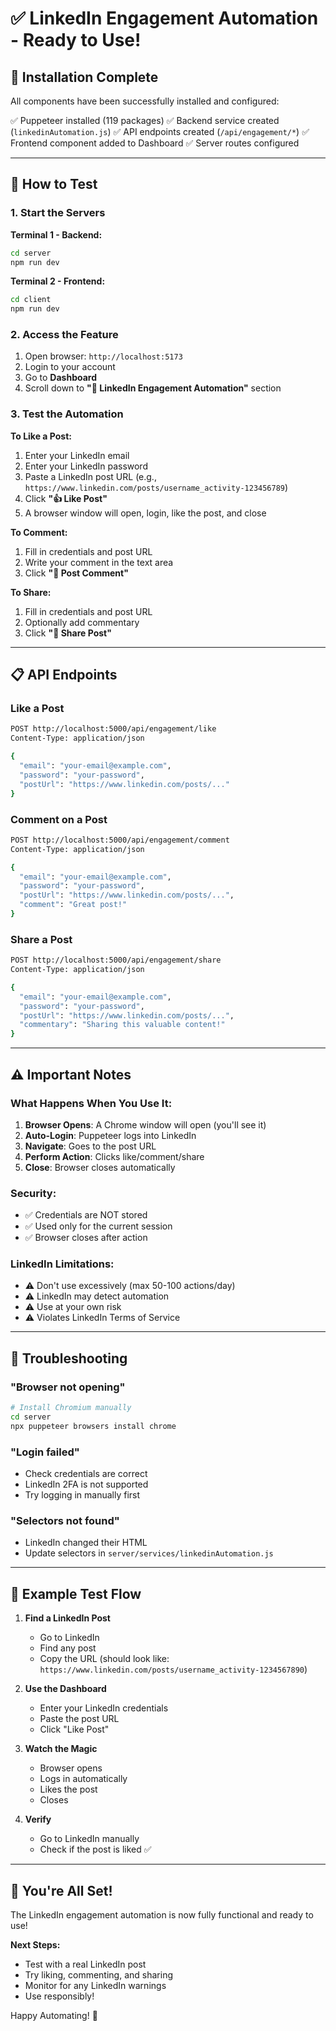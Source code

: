 # ✅ LinkedIn Engagement Automation - Ready to Use!

## 🎉 Installation Complete

All components have been successfully installed and configured:

✅ Puppeteer installed (119 packages)
✅ Backend service created (`linkedinAutomation.js`)
✅ API endpoints created (`/api/engagement/*`)
✅ Frontend component added to Dashboard
✅ Server routes configured

---

## 🚀 How to Test

### 1. Start the Servers

**Terminal 1 - Backend:**
```bash
cd server
npm run dev
```

**Terminal 2 - Frontend:**
```bash
cd client
npm run dev
```

### 2. Access the Feature

1. Open browser: `http://localhost:5173`
2. Login to your account
3. Go to **Dashboard**
4. Scroll down to **"🤖 LinkedIn Engagement Automation"** section

### 3. Test the Automation

**To Like a Post:**
1. Enter your LinkedIn email
2. Enter your LinkedIn password
3. Paste a LinkedIn post URL (e.g., `https://www.linkedin.com/posts/username_activity-123456789`)
4. Click **"👍 Like Post"**
5. A browser window will open, login, like the post, and close

**To Comment:**
1. Fill in credentials and post URL
2. Write your comment in the text area
3. Click **"💬 Post Comment"**

**To Share:**
1. Fill in credentials and post URL
2. Optionally add commentary
3. Click **"🔄 Share Post"**

---

## 📋 API Endpoints

### Like a Post
```bash
POST http://localhost:5000/api/engagement/like
Content-Type: application/json

{
  "email": "your-email@example.com",
  "password": "your-password",
  "postUrl": "https://www.linkedin.com/posts/..."
}
```

### Comment on a Post
```bash
POST http://localhost:5000/api/engagement/comment
Content-Type: application/json

{
  "email": "your-email@example.com",
  "password": "your-password",
  "postUrl": "https://www.linkedin.com/posts/...",
  "comment": "Great post!"
}
```

### Share a Post
```bash
POST http://localhost:5000/api/engagement/share
Content-Type: application/json

{
  "email": "your-email@example.com",
  "password": "your-password",
  "postUrl": "https://www.linkedin.com/posts/...",
  "commentary": "Sharing this valuable content!"
}
```

---

## ⚠️ Important Notes

### What Happens When You Use It:
1. **Browser Opens**: A Chrome window will open (you'll see it)
2. **Auto-Login**: Puppeteer logs into LinkedIn
3. **Navigate**: Goes to the post URL
4. **Perform Action**: Clicks like/comment/share
5. **Close**: Browser closes automatically

### Security:
- ✅ Credentials are NOT stored
- ✅ Used only for the current session
- ✅ Browser closes after action

### LinkedIn Limitations:
- ⚠️ Don't use excessively (max 50-100 actions/day)
- ⚠️ LinkedIn may detect automation
- ⚠️ Use at your own risk
- ⚠️ Violates LinkedIn Terms of Service

---

## 🔧 Troubleshooting

### "Browser not opening"
```bash
# Install Chromium manually
cd server
npx puppeteer browsers install chrome
```

### "Login failed"
- Check credentials are correct
- LinkedIn 2FA is not supported
- Try logging in manually first

### "Selectors not found"
- LinkedIn changed their HTML
- Update selectors in `server/services/linkedinAutomation.js`

---

## 🎯 Example Test Flow

1. **Find a LinkedIn Post**
   - Go to LinkedIn
   - Find any post
   - Copy the URL (should look like: `https://www.linkedin.com/posts/username_activity-1234567890`)

2. **Use the Dashboard**
   - Enter your LinkedIn credentials
   - Paste the post URL
   - Click "Like Post"

3. **Watch the Magic**
   - Browser opens
   - Logs in automatically
   - Likes the post
   - Closes

4. **Verify**
   - Go to LinkedIn manually
   - Check if the post is liked ✅

---

## 🚀 You're All Set!

The LinkedIn engagement automation is now fully functional and ready to use!

**Next Steps:**
- Test with a real LinkedIn post
- Try liking, commenting, and sharing
- Monitor for any LinkedIn warnings
- Use responsibly!

Happy Automating! 🎉
